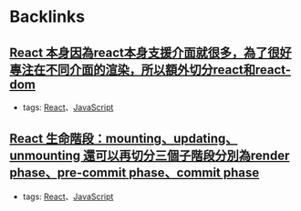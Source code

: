 
# Backlinks
## [React 本身因為react本身支援介面就很多，為了很好專注在不同介面的渲染，所以額外切分react和react-dom](<React 本身因為react本身支援介面就很多，為了很好專注在不同介面的渲染，所以額外切分react和react-dom.md>)
- tags: [React](<React.md>)、[JavaScript](<JavaScript.md>)

## [React 生命階段：mounting、updating、unmounting 還可以再切分三個子階段分別為render phase、pre-commit phase、commit phase](<React 生命階段：mounting、updating、unmounting 還可以再切分三個子階段分別為render phase、pre-commit phase、commit phase.md>)
- tags: [React](<React.md>)、[JavaScript](<JavaScript.md>)

